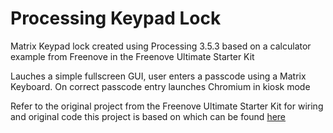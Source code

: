 # Processing Keypad Lock
Matrix Keypad lock created using Processing 3.5.3 based on a calculator example from Freenove in the Freenove Ultimate Starter Kit

Lauches a simple fullscreen GUI, user enters a passcode using a Matrix Keyboard. On correct passcode entry launches Chromium in kiosk mode

Refer to the original project from the Freenove Ultimate Starter Kit for wiring and original code this project is based on which can be found [here](https://github.com/Freenove/Freenove_Ultimate_Starter_Kit_for_Raspberry_Pi/tree/master/Processing/Sketches/Sketch_17_1_1_Calculator)
